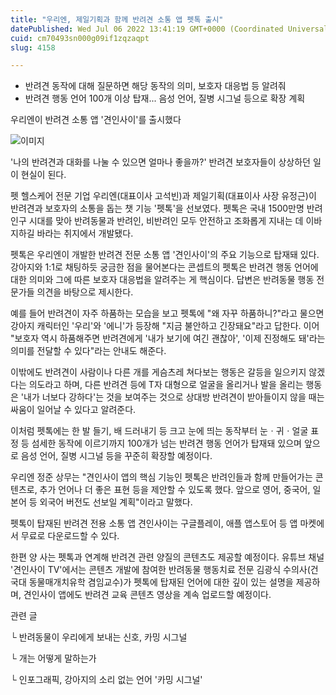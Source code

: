 ```yaml
---
title: "우리엔, 제일기획과 함께 반려견 소통 앱 펫톡 출시"
datePublished: Wed Jul 06 2022 13:41:19 GMT+0000 (Coordinated Universal Time)
cuid: cm70493sn000g09if1zqzaqpt
slug: 4158

---
```



- 반려견 동작에 대해 질문하면 해당 동작의 의미, 보호자 대응법 등 알려줘
- 반려견 행동 언어 100개 이상 탑재... 음성 언어, 질병 시그널 등으로 확장 계획

우리엔이 반려견 소통 앱 '견인사이'를 출시했다

![이미지](https://cdn.hashnode.com/res/hashnode/image/upload/v1739256227964/b867adbe-9340-4900-b9a7-a299372e5775.jpeg)

'나의 반려견과 대화를 나눌 수 있으면 얼마나 좋을까?' 반려견 보호자들이 상상하던 일이 현실이 된다.

펫 헬스케어 전문 기업 우리엔(대표이사 고석빈)과 제일기획(대표이사 사장 유정근)이 반려견과 보호자의 소통을 돕는 챗 기능 '펫톡'을 선보였다. 펫톡은 국내 1500만명 반려 인구 시대를 맞아 반려동물과 반려인, 비반려인 모두 안전하고 조화롭게 지내는 데 이바지하길 바라는 취지에서 개발됐다.

펫톡은 우리엔이 개발한 반려견 전문 소통 앱 '견인사이'의 주요 기능으로 탑재돼 있다. 강아지와 1:1로 채팅하듯 궁금한 점을 물어본다는 콘셉트의 펫톡은 반려견 행동 언어에 대한 의미와 그에 따른 보호자 대응법을 알려주는 게 핵심이다. 답변은 반려동물 행동 전문가들 의견을 바탕으로 제시한다.

예를 들어 반려견이 자주 하품하는 모습을 보고 펫톡에 "왜 자꾸 하품하니?"라고 물으면 강아지 캐릭터인 '우리'와 '에니'가 등장해 "지금 불안하고 긴장돼요"라고 답한다. 이어 "보호자 역시 하품해주면 반려견에게 '내가 보기에 여긴 괜찮아', '이제 진정해도 돼'라는 의미를 전달할 수 있다"라는 안내도 해준다.

이밖에도 반려견이 사람이나 다른 개를 게슴츠레 쳐다보는 행동은 갈등을 일으키지 않겠다는 의도라고 하며, 다른 반려견 등에 T자 대형으로 얼굴을 올리거나 발을 올리는 행동은 '내가 너보다 강하다'는 것을 보여주는 것으로 상대방 반려견이 받아들이지 않을 때는 싸움이 일어날 수 있다고 알려준다.

이처럼 펫톡에는 한 발 들기, 배 드러내기 등 크고 눈에 띄는 동작부터 눈ㆍ귀ㆍ얼굴 표정 등 섬세한 동작에 이르기까지 100개가 넘는 반려견 행동 언어가 탑재돼 있으며 앞으로 음성 언어, 질병 시그널 등을 꾸준히 확장할 예정이다.

우리엔 정준 상무는 "견인사이 앱의 핵심 기능인 펫톡은 반려인들과 함께 만들어가는 콘텐츠로, 추가 언어나 더 좋은 표현 등을 제안할 수 있도록 했다. 앞으로 영어, 중국어, 일본어 등 외국어 버전도 선보일 계획"이라고 말했다.

펫톡이 탑재된 반려견 전용 소통 앱 견인사이는 구글플레이, 애플 앱스토어 등 앱 마켓에서 무료로 다운로드할 수 있다.

한편 양 사는 펫톡과 연계해 반려견 관련 양질의 콘텐츠도 제공할 예정이다. 유튜브 채널 '견인사이 TV'에서는 콘텐츠 개발에 참여한 반려동물 행동치료 전문 김광식 수의사(건국대 동물매개치유학 겸임교수)가 펫톡에 탑재된 언어에 대한 깊이 있는 설명을 제공하며, 견인사이 앱에도 반려견 교육 콘텐츠 영상을 계속 업로드할 예정이다.

관련 글

└ 반려동물이 우리에게 보내는 신호, 카밍 시그널

└ 개는 어떻게 말하는가

└ 인포그래픽, 강아지의 소리 없는 언어 '카밍 시그널'